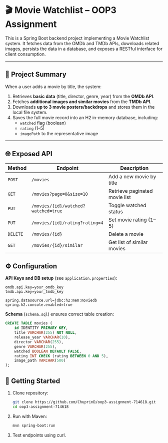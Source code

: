 
# 🎬 Movie Watchlist – OOP3 Assignment

This is a Spring Boot backend project implementing a Movie Watchlist system. It fetches data from the OMDb and TMDb APIs, downloads related images, persists the data in a database, and exposes a RESTful interface for client consumption.

---

## 🧠 Project Summary

When a user adds a movie by title, the system:

1. Retrieves **basic data** (title, director, genre, year) from the **OMDb API**.
2. Fetches **additional images and similar movies** from the **TMDb API**.
3. Downloads **up to 3 movie posters/backdrops** and stores them in the local file system.
4. Saves the full movie record into an H2 in-memory database, including:
   - `watched` flag (boolean)
   - `rating` (1–5)
   - `imagePath` to the representative image

---

## 🌐 Exposed API

| Method | Endpoint                       | Description                         |
|--------|--------------------------------|-------------------------------------|
| `POST` | `/movies`                      | Add a new movie by title            |
| `GET`  | `/movies?page=0&size=10`       | Retrieve paginated movie list       |
| `PUT`  | `/movies/{id}/watched?watched=true` | Toggle watched status         |
| `PUT`  | `/movies/{id}/rating?rating=4` | Set movie rating (1–5)              |
| `DELETE` | `/movies/{id}`              | Delete a movie                      |
| `GET`  | `/movies/{id}/similar`         | Get list of similar movies          |

## ⚙️ Configuration

**API Keys and DB setup** (see `application.properties`):

```properties
omdb.api.key=your_omdb_key
tmdb.api.key=your_tmdb_key

spring.datasource.url=jdbc:h2:mem:moviedb
spring.h2.console.enabled=true
```

**Schema** (`schema.sql`) ensures correct table creation:

```sql
CREATE TABLE movies (
    id IDENTITY PRIMARY KEY,
    title VARCHAR(255) NOT NULL,
    release_year VARCHAR(10),
    director VARCHAR(255),
    genre VARCHAR(255),
    watched BOOLEAN DEFAULT FALSE,
    rating INT CHECK (rating BETWEEN 0 AND 5),
    image_path VARCHAR(500)
);
```

## 🚀 Getting Started

1. Clone repository:
   ```bash
   git clone https://github.com/ChuprinD/oop3-assignment-714618.git
   cd oop3-assignment-714618
   ```

2. Run with Maven:
   ```bash
   mvn spring-boot:run
   ```

3. Test endpoints using curl.